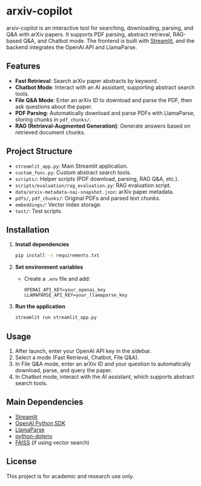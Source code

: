 # arxiv-copilot

arxiv-copilot is an interactive tool for searching, downloading, parsing, and Q&A with arXiv papers. It supports PDF parsing, abstract retrieval, RAG-based Q&A, and Chatbot mode. The frontend is built with [Streamlit](https://streamlit.io/), and the backend integrates the OpenAI API and LlamaParse.

## Features

- **Fast Retrieval**: Search arXiv paper abstracts by keyword.
- **Chatbot Mode**: Interact with an AI assistant, supporting abstract search tools.
- **File Q&A Mode**: Enter an arXiv ID to download and parse the PDF, then ask questions about the paper.
- **PDF Parsing**: Automatically download and parse PDFs with LlamaParse, storing chunks in `pdf_chunks/`.
- **RAG (Retrieval-Augmented Generation)**: Generate answers based on retrieved document chunks.

## Project Structure

- `streamlit_app.py`: Main Streamlit application.
- `custom_func.py`: Custom abstract search tools.
- `scripts/`: Helper scripts (PDF download, parsing, RAG Q&A, etc.).
- `scripts/evaluation/rag_evaluation.py`: RAG evaluation script.
- `data/arxiv-metadata-oai-snapshot.json`: arXiv paper metadata.
- `pdfs/`, `pdf_chunks/`: Original PDFs and parsed text chunks.
- `embeddings/`: Vector index storage.
- `test/`: Test scripts.

## Installation

1. **Install dependencies**
    ```sh
    pip install -r requirements.txt
    ```

2. **Set environment variables**
    - Create a `.env` file and add:
      ```
      OPENAI_API_KEY=your_openai_key
      LLAMAPARSE_API_KEY=your_llamaparse_key
      ```

3. **Run the application**
    ```sh
    streamlit run streamlit_app.py
    ```

## Usage

1. After launch, enter your OpenAI API key in the sidebar.
2. Select a mode (Fast Retrieval, Chatbot, File Q&A).
3. In File Q&A mode, enter an arXiv ID and your question to automatically download, parse, and query the paper.
4. In Chatbot mode, interact with the AI assistant, which supports abstract search tools.

## Main Dependencies

- [Streamlit](https://streamlit.io/)
- [OpenAI Python SDK](https://github.com/openai/openai-python)
- [LlamaParse](https://github.com/run-llama/llama_parse)
- [python-dotenv](https://github.com/theskumar/python-dotenv)
- [FAISS](https://github.com/facebookresearch/faiss) (if using vector search)

## License

This project is for academic and research use only.

